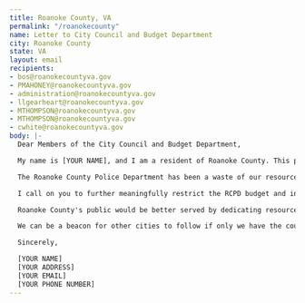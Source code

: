 ```yaml
---
title: Roanoke County, VA
permalink: "/roanokecounty"
name: Letter to City Council and Budget Department
city: Roanoke County
state: VA
layout: email
recipients:
- bos@roanokecountyva.gov
- PMAHONEY@roanokecountyva.gov
- administration@roanokecountyva.gov
- llgearheart@roanokecountyva.gov
- MTHOMPSON@roanokecountyva.gov
- MTHOMPSON@roanokecountyva.gov
- cwhite@roanokecountyva.gov
body: |-
  Dear Members of the City Council and Budget Department,

  My name is [YOUR NAME], and I am a resident of Roanoke County. This past week, our nation has been gripped by protests calling for rapid and meaningful change with regard to police brutality, racism and anti-Blackness sentiments, and immediate improvements in how Black people are treated in America. I believe that these changes will begin by defunding police departments and investing in community structures and alternatives to police force.

  The Roanoke County Police Department has been a waste of our resources. For FY 2020-2021, $12.3M has been allocated to RCPD. While Roanoke County has been spending extraordinary amounts on policing, the community has not seen sufficient improvements to safety, homelessness, mental health, or affordability in our city. Instead, I see wasteful and harmful actions of our police.

  I call on you to further meaningfully restrict the RCPD budget and instead use those resources towards funding what Black and other marginalized communities need to be safe and healthy: COVID-19 relief, affordable housing, education, healthcare (especially mental healthcare and resources), community centers, treatment, and community-led organizations. Currently the Public Assistance branch of Social Services only receives only $4.7M and sees no increase in funding over the previous year, and Public Health receives only $0.5M. These numbers are especially shocking in light of the heroin epidemic impacting this area of the state.

  Roanoke County's public would be better served by dedicating resources to programs that are more effective at promoting safety and social equity than policing and incarceration. Social programs and education generally have been shown to be much more effective at achieving these goals than policing and incarceration.

  We can be a beacon for other cities to follow if only we have the courage to change. Can I count on you to consider an alternative budget that puts a focus on social service programs?

  Sincerely,

  [YOUR NAME]
  [YOUR ADDRESS]
  [YOUR EMAIL]
  [YOUR PHONE NUMBER]
---
```


